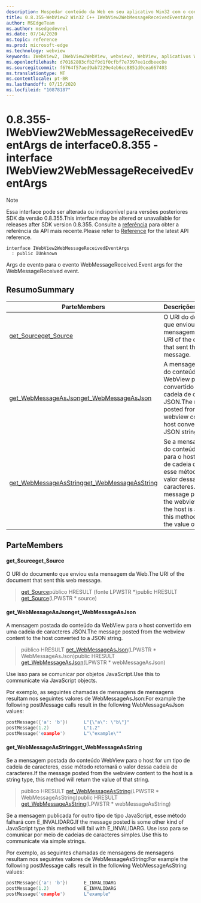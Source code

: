 ```yaml
---
description: Hospedar conteúdo da Web em seu aplicativo Win32 com o controle WebView2 do Microsoft Edge
title: 0.8.355-WebView2 Win32 C++ IWebView2WebMessageReceivedEventArgs
author: MSEdgeTeam
ms.author: msedgedevrel
ms.date: 07/14/2020
ms.topic: reference
ms.prod: microsoft-edge
ms.technology: webview
keywords: IWebView2, IWebView2WebView, webview2, WebView, aplicativos Win32, Win32, Edge
ms.openlocfilehash: d70162803cfb2f9d1f0cfbf7e7397ee1cdbeec0e
ms.sourcegitcommit: f6764f57aed9ab7229e4eb6cc8851d0cea667403
ms.translationtype: MT
ms.contentlocale: pt-BR
ms.lasthandoff: 07/15/2020
ms.locfileid: "10878187"
---
```

# <span data-ttu-id="fff06-104">0.8.355-IWebView2WebMessageReceivedEventArgs de interface</span><span class="sxs-lookup"><span data-stu-id="fff06-104">0.8.355 - interface IWebView2WebMessageReceivedEventArgs</span></span> 

> [!NOTE]
> <span data-ttu-id="fff06-105">Essa interface pode ser alterada ou indisponível para versões posteriores SDK da versão 0.8.355.</span><span class="sxs-lookup"><span data-stu-id="fff06-105">This interface may be altered or unavailable for releases after SDK version 0.8.355.</span></span> <span data-ttu-id="fff06-106">Consulte a [referência](../../../webview2-api-reference.md) para obter a referência da API mais recente.</span><span class="sxs-lookup"><span data-stu-id="fff06-106">Please refer to [Reference](../../../webview2-api-reference.md) for the latest API reference.</span></span>

```
interface IWebView2WebMessageReceivedEventArgs
  : public IUnknown
```

<span data-ttu-id="fff06-107">Args de evento para o evento WebMessageReceived.</span><span class="sxs-lookup"><span data-stu-id="fff06-107">Event args for the WebMessageReceived event.</span></span>

## <span data-ttu-id="fff06-108">Resumo</span><span class="sxs-lookup"><span data-stu-id="fff06-108">Summary</span></span>

 <span data-ttu-id="fff06-109">Parte</span><span class="sxs-lookup"><span data-stu-id="fff06-109">Members</span></span>                        | <span data-ttu-id="fff06-110">Descrições</span><span class="sxs-lookup"><span data-stu-id="fff06-110">Descriptions</span></span>
--------------------------------|---------------------------------------------
[<span data-ttu-id="fff06-111">get_Source</span><span class="sxs-lookup"><span data-stu-id="fff06-111">get_Source</span></span>](#get_source) | <span data-ttu-id="fff06-112">O URI do documento que enviou esta mensagem da Web.</span><span class="sxs-lookup"><span data-stu-id="fff06-112">The URI of the document that sent this web message.</span></span>
[<span data-ttu-id="fff06-113">get_WebMessageAsJson</span><span class="sxs-lookup"><span data-stu-id="fff06-113">get_WebMessageAsJson</span></span>](#get_webmessageasjson) | <span data-ttu-id="fff06-114">A mensagem postada do conteúdo da WebView para o host convertido em uma cadeia de caracteres JSON.</span><span class="sxs-lookup"><span data-stu-id="fff06-114">The message posted from the webview content to the host converted to a JSON string.</span></span>
[<span data-ttu-id="fff06-115">get_WebMessageAsString</span><span class="sxs-lookup"><span data-stu-id="fff06-115">get_WebMessageAsString</span></span>](#get_webmessageasstring) | <span data-ttu-id="fff06-116">Se a mensagem postada do conteúdo WebView para o host for um tipo de cadeia de caracteres, esse método retornará o valor dessa cadeia de caracteres.</span><span class="sxs-lookup"><span data-stu-id="fff06-116">If the message posted from the webview content to the host is a string type, this method will return the value of that string.</span></span>

## <span data-ttu-id="fff06-117">Parte</span><span class="sxs-lookup"><span data-stu-id="fff06-117">Members</span></span>

#### <span data-ttu-id="fff06-118">get_Source</span><span class="sxs-lookup"><span data-stu-id="fff06-118">get_Source</span></span> 

<span data-ttu-id="fff06-119">O URI do documento que enviou esta mensagem da Web.</span><span class="sxs-lookup"><span data-stu-id="fff06-119">The URI of the document that sent this web message.</span></span>

> <span data-ttu-id="fff06-120">[get_Source](#get_source)público HRESULT (fonte LPWSTR \*)</span><span class="sxs-lookup"><span data-stu-id="fff06-120">public HRESULT [get_Source](#get_source)(LPWSTR \* source)</span></span>

#### <span data-ttu-id="fff06-121">get_WebMessageAsJson</span><span class="sxs-lookup"><span data-stu-id="fff06-121">get_WebMessageAsJson</span></span> 

<span data-ttu-id="fff06-122">A mensagem postada do conteúdo da WebView para o host convertido em uma cadeia de caracteres JSON.</span><span class="sxs-lookup"><span data-stu-id="fff06-122">The message posted from the webview content to the host converted to a JSON string.</span></span>

> <span data-ttu-id="fff06-123">público HRESULT [get_WebMessageAsJson](#get_webmessageasjson)(LPWSTR \* WebMessageAsJson)</span><span class="sxs-lookup"><span data-stu-id="fff06-123">public HRESULT [get_WebMessageAsJson](#get_webmessageasjson)(LPWSTR \* webMessageAsJson)</span></span>

<span data-ttu-id="fff06-124">Use isso para se comunicar por objetos JavaScript.</span><span class="sxs-lookup"><span data-stu-id="fff06-124">Use this to communicate via JavaScript objects.</span></span>

<span data-ttu-id="fff06-125">Por exemplo, as seguintes chamadas de mensagens de mensagens resultam nos seguintes valores de WebMessageAsJson:</span><span class="sxs-lookup"><span data-stu-id="fff06-125">For example the following postMessage calls result in the following WebMessageAsJson values:</span></span>

```cpp
postMessage({'a': 'b'})      L"{\"a\": \"b\"}"
postMessage(1.2)             L"1.2"
postMessage('example')       L"\"example\""
```

#### <span data-ttu-id="fff06-126">get_WebMessageAsString</span><span class="sxs-lookup"><span data-stu-id="fff06-126">get_WebMessageAsString</span></span> 

<span data-ttu-id="fff06-127">Se a mensagem postada do conteúdo WebView para o host for um tipo de cadeia de caracteres, esse método retornará o valor dessa cadeia de caracteres.</span><span class="sxs-lookup"><span data-stu-id="fff06-127">If the message posted from the webview content to the host is a string type, this method will return the value of that string.</span></span>

> <span data-ttu-id="fff06-128">público HRESULT [get_WebMessageAsString](#get_webmessageasstring)(LPWSTR \* WebMessageAsString)</span><span class="sxs-lookup"><span data-stu-id="fff06-128">public HRESULT [get_WebMessageAsString](#get_webmessageasstring)(LPWSTR \* webMessageAsString)</span></span>

<span data-ttu-id="fff06-129">Se a mensagem publicada for outro tipo de tipo JavaScript, esse método falhará com E_INVALIDARG.</span><span class="sxs-lookup"><span data-stu-id="fff06-129">If the message posted is some other kind of JavaScript type this method will fail with E_INVALIDARG.</span></span> <span data-ttu-id="fff06-130">Use isso para se comunicar por meio de cadeias de caracteres simples.</span><span class="sxs-lookup"><span data-stu-id="fff06-130">Use this to communicate via simple strings.</span></span>

<span data-ttu-id="fff06-131">Por exemplo, as seguintes chamadas de mensagens de mensagens resultam nos seguintes valores de WebMessageAsString:</span><span class="sxs-lookup"><span data-stu-id="fff06-131">For example the following postMessage calls result in the following WebMessageAsString values:</span></span>

```cpp
postMessage({'a': 'b'})      E_INVALIDARG
postMessage(1.2)             E_INVALIDARG
postMessage('example')       L"example"
```

